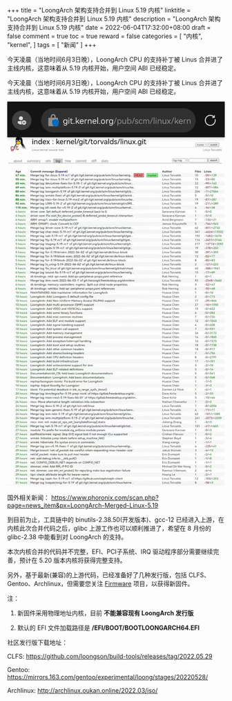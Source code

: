 +++
title = "LoongArch 架构支持合并到 Linux 5.19 内核"
linktitle = "LoongArch 架构支持合并到 Linux 5.19 内核"
description = "LoongArch 架构支持合并到 Linux 5.19 内核"
date = 2022-06-04T17:32:00+08:00
draft = false
comment = true
toc = true
reward = false
categories = [
  "内核",
  "kernel",
]
tags = [
  "新闻"
]
+++


今天凌晨（当地时间6月3日晚），LoongArch CPU 的支持补丁被 Linus 合并进了主线内核，这意味着从 5.19 内核开始，用户空间 ABI 已经稳定。

<!--more-->

今天凌晨（当地时间6月3日晚），LoongArch CPU 的支持补丁被 Linus 合并进了主线内核，这意味着从 5.19 内核开始，用户空间 ABI 已经稳定。

![](linux-git-log.jpg)

国外相关新闻： https://www.phoronix.com/scan.php?page=news_item&px=LoongArch-Merged-Linux-5.19


到目前为止，工具链中的 binutils-2.38.50(开发版本)、gcc-12 已经进入上游，在内核此次合并代码之后，glibc 上游工作也可以顺利推进了，希望在 8 月份的 glibc-2.38 中能看到对 LoongArch 的支持。

本次内核合并的代码并不完整，EFI、PCI子系统、IRQ 驱动程序部分需要继续完善，预计在 5.20 版本内核将获得完整支持。

另外，基于最新(兼容)的上游代码，已经准备好了几种发行版，包括 CLFS、Gentoo、Archlinux，但需要您关注 [Firmware](https://github.com/loongson/Firmware) 项目，以获得新固件。

注：

1. 新固件采用物理地址内核，目前 **不能兼容现有 LoongArch 发行版**

2. 默认的 EFI 文件加载路径是 **<esp>/EFI/BOOT/BOOTLOONGARCH64.EFI**

社区发行版下载地址：

CLFS: https://github.com/loongson/build-tools/releases/tag/2022.05.29

Gentoo: https://mirrors.163.com/gentoo/experimental/loong/stages/20220528/

Archlinux: http://archlinux.oukan.online/2022.03/iso/
